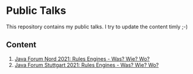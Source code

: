 # Public Talks
This repository contains my public talks.
I try to update the content timly ;-)

## Content
1. [Java Forum Nord 2021: Rules Engines - Was? Wie? Wo?](./jfn2021-sealed_classes)
2. [Java Forum Stuttgart 2021: Rules Engines - Was? Wie? Wo?](./jfs2021-rules_engine)